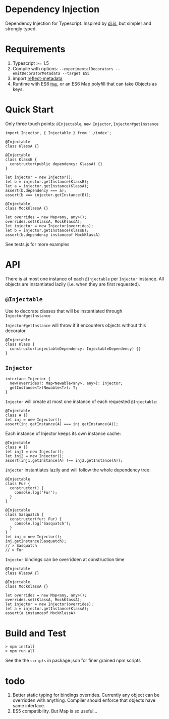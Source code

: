 # Dependency Injection

Dependency Injection for Typescript. Inspired by [di.js](https://github.com/angular/di.js/), but simpler and strongly typed.

# Requirements

1. Typescript >= 1.5
2. Compile with options: `--experimentalDecorators --emitDecoratorMetadata --target ES5`
3. import [reflect-metadata](https://www.npmjs.com/package/reflect-metadata)
4. Runtime with ES6 [`Map`](https://developer.mozilla.org/en-US/docs/Web/JavaScript/Reference/Global_Objects/Map), or an ES6 Map polyfill that can take Objects as keys.

# Quick Start

Only three touch points: `@Injectable`, `new Injector`, `Injector#getInstance`

    import Injector, { Injectable } from './index';

    @Injectable
    class KlassA {}

    @Injectable
    class KlassB {
      constructor(public dependency: KlassA) {}
    }

    let injector = new Injector();
    let b = injector.getInstance(KlassB);
    let a = injector.getInstance(KlassA);
    assert(b.dependency === a);
    assert(b === injector.getInstance(B));

    @Injectable
    class MockKlassA {}

    let overrides = new Map<any, any>();
    overrides.set(KlassA, MockKlassA);
    let injector = new Injector(overrides);
    let b = injector.getInstance(KlassB);
    assert(b.dependency instanceof MockKlassA)

See tests.js for more examples

# API

There is at most one instance of each `@Injectable` per `Injector` instance.
All objects are instantiated lazily (i.e. when they are first requested).

## `@Injectable`

Use to decorate classes that will be instantiated through `Injector#getInstance`

`Injector#getInstance` will throw if it encounters objects without this decorator.

    @Injectable
    class Klass {
      constructor(injectableDependency: InjectableDependency) {}
    }

## `Injector`

    interface Injector {
      new(overrides?: Map<Newable<any>, any>): Injector;
      getInstance<T>(Newable<T>): T;
    }

`Injector` will create at most one instance of each requested `@Injectable`:

    @Injectable
    class A {}
    let inj = new Injector();
    assert(inj.getInstance(A) === inj.getInstance(A));

Each instance of Injector keeps its own instance cache:

    @Injectable
    class A {}
    let inj1 = new Injector();
    let inj2 = new Injector();
    assert(inj1.getInstance(A) !== inj2.getInstance(A));

`Injector` instantiates lazily and will follow the whole dependency tree:

    @Injectable
    class Fur {
      constructor() {
        console.log('Fur');
      }
    }

    @Injectable
    class Sasquatch {
      constructor(fur: Fur) {
        console.log('Sasquatch');
      }
    }
    let inj = new Injector();
    inj.getInstance(Sasquatch);
    // > Sasquatch
    // > Fur

`Injector` bindings can be overridden at construction time

    @Injectable
    class KlassA {}

    @Injectable
    class MockKlassA {}

    let overrides = new Map<any, any>();
    overrides.set(KlassA, MockKlassA);
    let injector = new Injector(overrides);
    let a = injector.getInstance(KlassA);
    assert(a instanceof MockKlassA)

# Build and Test

    > npm install
    > npm run all

See the the `scripts` in package.json for finer grained npm scripts

# todo

1. Better static typing for bindings overrides. Currently any object can be overridden with anything. Compiler should enforce that objects have same interface.
2. ES5 compatibility. But Map is so useful...
